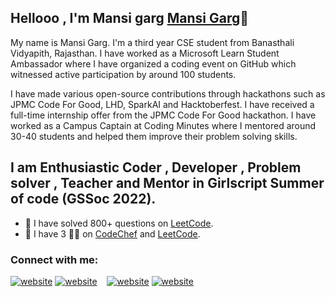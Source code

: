 ## Hellooo , I'm Mansi garg [Mansi Garg](https://mansi-garg-12.github.io/)👋 
My name is Mansi Garg. I'm a third year CSE student from Banasthali Vidyapith, Rajasthan. I have worked as a Microsoft Learn Student Ambassador where I have organized a coding event on GitHub which witnessed active participation by around 100 students.

I have made various open-source contributions through hackathons such as JPMC Code For Good, LHD, SparkAI and Hacktoberfest. I have received a full-time internship offer from the JPMC Code For Good hackathon. I have worked as a Campus Captain at Coding Minutes where I mentored around 30-40 students and helped them improve their problem solving skills.

## I am Enthusiastic Coder , Developer , Problem solver , Teacher and Mentor in Girlscript Summer of code (GSSoc 2022).
- 🥅 I have solved 800+ questions on [LeetCode](https://www.linkedin.com/in/mansi-garg-018494215/).
- 🥅 I have 3 🌟🌟 on [CodeChef](https://www.codechef.com/users/indian_coder12) and [LeetCode](https://www.linkedin.com/in/mansi-garg-018494215/).

### Connect with me:

[![website](./img/linkedin-light.svg)](https://linkedin.com/in/mansi-garg-018494215#gh-light-mode-only)
[![website](./img/linkedin-dark.svg)](https://linkedin.com/in/mansi-garg-018494215#gh-dark-mode-only)
&nbsp;&nbsp;
[![website](./img/instagram-light.svg)](https://instagram.com/_indian_coder_/?hl=en#gh-light-mode-only)
[![website](./img/instagram-dark.svg)](https://instagram.com/_indian_coder_/?hl=en#gh-dark-mode-only)



[website]: https://mansi-garg-12.github.io/
[instagram]:https://www.instagram.com/_indian_coder_/?hl=en
[linkedin]: https://www.linkedin.com/in/mansi-garg-018494215/
